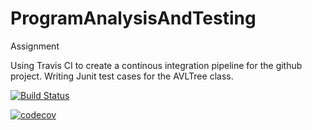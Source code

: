 # ProgramAnalysisAndTesting
Assignment

Using Travis CI to create a continous integration pipeline for the github project.
Writing Junit test cases for the AVLTree class.

[![Build Status](https://app.travis-ci.com/tennika20/PAT_HandsOn.svg?branch=main)](https://app.travis-ci.com/tennika20/PAT_HandsOn)

[![codecov](https://codecov.io/gh/tennika20/PAT_HandsOn/branch/main/graph/badge.svg?token=UWZ3UYCNE1)](https://codecov.io/gh/tennika20/PAT_HandsOn)
